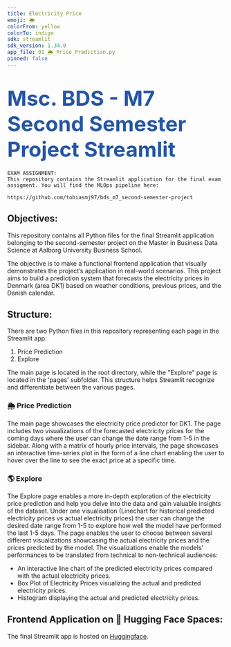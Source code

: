 ```yaml
---
title: Electricity Price
emoji: 🌦️
colorFrom: yellow
colorTo: indigo
sdk: streamlit
sdk_version: 1.34.0
app_file: 01_🌦_Price_Prediction.py
pinned: false
---
```


# <span style="font-width:bold; font-size: 3rem; color:#2656a3;">**Msc. BDS - M7 Second Semester Project Streamlit** 

```
EXAM ASSIGNMENT:
This repository contains the Streamlit application for the final exam assigment. You will find the MLOps pipeline here: 

https://github.com/tobiasmj97/bds_m7_second-semester-project
```

## Objectives:
This repository contains all Python files for the final Streamlit application belonging to the second-semester project on the Master in Business Data Science at Aalborg University Business School.

The objective is to make a functional frontend application that visually demonstrates the project’s application in real-world scenarios.
This project aims to build a prediction system that forecasts the electricity prices in Denmark (area DK1) based on weather conditions, previous prices, and the Danish calendar.

## Structure:
There are two Python files in this repository representing each page in the Streamlit app:
1. Price Prediction
2. Explore

The main page is located in the root directory, while the "Explore" page is located in the 'pages' subfolder. This structure helps Streamlit recognize and differentiate between the various pages.

### 🌦 Price Prediction
The main page showcases the electricity price predictor for DK1. The page includes two visualizations of the forecasted electricity prices for the coming days where the user can change the date range from 1-5 in the sidebar. Along with a matrix of hourly price intervals, the page showcases an interactive time-series plot in the form of a line chart enabling the user to hover over the line to see the exact price at a specific time.  
 
### 🌎 Explore
The Explore page enables a more in-depth exploration of the electricity price prediction and help you delve into the data and gain valuable insights of the dataset. Under one visualisation (Linechart for historical predicted electricity prices vs actual electricity prices) the user can change the desired date range from 1-5 to explore how well the model have performed the last 1-5 days. The page enables the user to choose between several different visualizations showcasing the actual electricity prices and the prices predicted by the model. The visualizations enable the models' performances to be translated from technical to non-technical audiences:
- An interactive line chart of the predicted electricity prices compared with the actual electricity prices.
- Box Plot of Electricity Prices visualizing the actual and predicted electricity prices.
- Histogram displaying the actual and predicted electricity prices.

## Frontend Application on 🤗 Hugging Face Spaces:
The final Streamlit app is hosted on [Huggingface](https://huggingface.co/spaces/tobiasmj97/sp_forecast_electricity_prices).
